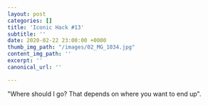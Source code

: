 ```yaml
---
layout: post
categories: []
title: 'Iconic Hack #13'
subtitle: ''
date: 2020-02-22 23:00:00 +0000
thumb_img_path: "/images/02_MG_1034.jpg"
content_img_path: ''
excerpt: ''
canonical_url: ''

---
```

"Where should I go? That depends on where you want to end up".